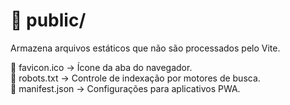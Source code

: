 # 📂 public/
Armazena arquivos estáticos que não são processados pelo Vite.

📄 favicon.ico → Ícone da aba do navegador.<br/>
📄 robots.txt → Controle de indexação por motores de busca.<br/>
📄 manifest.json → Configurações para aplicativos PWA.